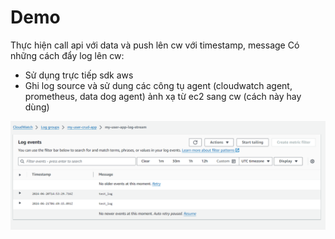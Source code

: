 # Demo
Thực hiện call api với data và push lên cw với timestamp, message
Có những cách đẩy log lên cw:
* Sử dụng trực tiếp sdk aws
* Ghi log source và sử dung các công tụ agent (cloudwatch agent, prometheus, data dog agent) ảnh xạ từ ec2 sang cw (cách này hay dùng)

![Cloudwatch log stream screen](./image/cloudwatch_log.png)